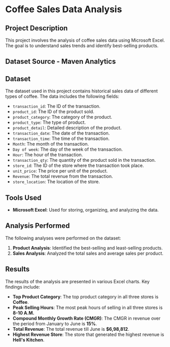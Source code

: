 # Coffee Sales Data Analysis

## Project Description

This project involves the analysis of coffee sales data using Microsoft Excel. The goal is to understand sales trends and identify best-selling products.

## Dataset Source - Maven Analytics


## Dataset

The dataset used in this project contains historical sales data of different types of coffee. The data includes the following fields:

- `transaction_id`: The ID of the transaction.
- `product_id`: The ID of the product sold.
- `product_category`: The category of the product.
- `product_type`: The type of product.
- `product_detail`: Detailed description of the product.
- `transaction_date`: The date of the transaction.
- `transaction_time`: The time of the transaction.
- `Month`: The month of the transaction.
- `Day of week`: The day of the week of the transaction.
- `Hour`: The hour of the transaction.
- `transaction_qty`: The quantity of the product sold in the transaction.
- `store_id`: The ID of the store where the transaction took place.
- `unit_price`: The price per unit of the product.
- `Revenue`: The total revenue from the transaction.
- `store_location`: The location of the store.

## Tools Used

- **Microsoft Excel**: Used for storing, organizing, and analyzing the data.

## Analysis Performed

The following analyses were performed on the dataset:

1. **Product Analysis**: Identified the best-selling and least-selling products.
2. **Sales Analysis**: Analyzed the total sales and average sales per product.

## Results

The results of the analysis are presented in various Excel charts. Key findings include:

- **Top Product Category**: The top product category in all three stores is **Coffee**.
- **Peak Selling Hours**: The most peak hours of selling in all three stores is **8-10 A.M.**
- **Compound Monthly Growth Rate (CMGR)**: The CMGR in revenue over the period from January to June is **15%**.
- **Total Revenue**: The total revenue till June is **$6,98,812**.
- **Highest Revenue Store**: The store that generated the highest revenue is **Hell's Kitchen**.
